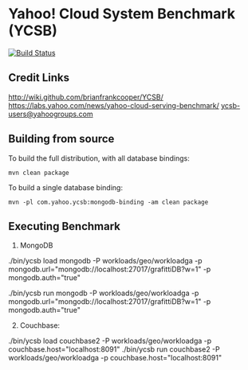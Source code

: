 
Yahoo! Cloud System Benchmark (YCSB)
====================================
[![Build Status](https://travis-ci.org/brianfrankcooper/YCSB.png?branch=master)](https://travis-ci.org/brianfrankcooper/YCSB)

Credit Links
-----
http://wiki.github.com/brianfrankcooper/YCSB/  
https://labs.yahoo.com/news/yahoo-cloud-serving-benchmark/
ycsb-users@yahoogroups.com  

Building from source
--------------------

To build the full distribution, with all database bindings:

    mvn clean package

To build a single database binding:

    mvn -pl com.yahoo.ycsb:mongodb-binding -am clean package

Executing Benchmark
--------------------

1. MongoDB

./bin/ycsb load mongodb -P workloads/geo/workloadga -p mongodb.url="mongodb://localhost:27017/grafittiDB?w=1" -p mongodb.auth="true"

./bin/ycsb run mongodb -P workloads/geo/workloadga -p mongodb.url="mongodb://localhost:27017/grafittiDB?w=1" -p mongodb.auth="true"

2. Couchbase:

./bin/ycsb load couchbase2 -P workloads/geo/workloadga -p couchbase.host="localhost:8091"
./bin/ycsb run couchbase2 -P workloads/geo/workloadga -p couchbase.host="localhost:8091"
    

